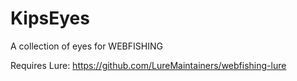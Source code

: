 # KipsEyes
A collection of eyes for WEBFISHING

Requires Lure: https://github.com/LureMaintainers/webfishing-lure
